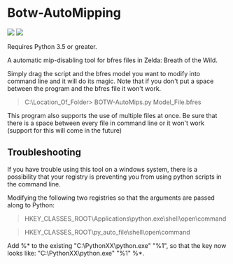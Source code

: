 # Botw-AutoMipping
[<img src="https://img.shields.io/badge/Python-3.5%2B-yellow.svg">](https://www.python.org/downloads/) [<img src="https://img.shields.io/badge/Support-me!-orange.svg">](https://www.patreon.com/Ainz)

Requires Python 3.5 or greater.

A automatic mip-disabling tool for bfres files in Zelda: Breath of the Wild.

Simply drag the script and the bfres model you want to modify into command line and it will do its magic. Note that if you don't put a space between the program and the bfres file it won't work.

>C:\Location_Of_Folder\> BOTW-AutoMips.py Model_File.bfres

This program also supports the use of multiple files at once. Be sure that there is a space between every file in command line or it won't work (support for this will come in the future)

## Troubleshooting

If you have trouble using this tool on a windows system, there is a possibility that your registry is preventing you from using python scripts in the command line.

Modifying the following two registries so that the arguments are passed along to Python:

> HKEY_CLASSES_ROOT\Applications\python.exe\shell\open\command

> HKEY_CLASSES_ROOT\py_auto_file\shell\open\command

Add %* to the existing "C:\PythonXX\python.exe" "%1", so that the key now looks like: "C:\PythonXX\python.exe" "%1" %*.
